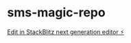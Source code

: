 # sms-magic-repo

[Edit in StackBlitz next generation editor ⚡️](https://stackblitz.com/~/github.com/shrirudragoud/sms-magic-repo)